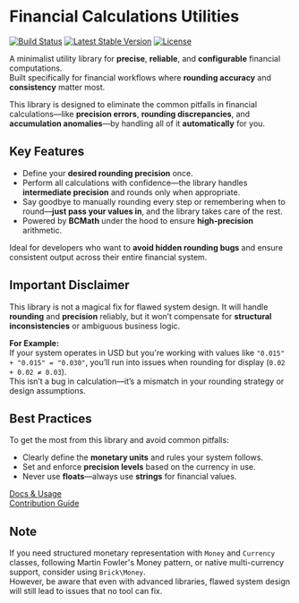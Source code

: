 # Financial Calculations Utilities

[![Build Status](https://github.com/usmanzahidcode/money-utils/actions/workflows/tests.yml/badge.svg)](https://github.com/usmanzahidcode/money-utils)
[![Latest Stable Version](https://img.shields.io/packagist/v/usmanzahid/money-utils)](https://packagist.org/packages/usmanzahid/money-utils)
[![License](https://img.shields.io/packagist/l/usmanzahid/money-utils)](https://packagist.org/packages/usmanzahid/money-utils)

A minimalist utility library for **precise**, **reliable**, and **configurable** financial computations.  
Built specifically for financial workflows where **rounding accuracy** and **consistency** matter most.

This library is designed to eliminate the common pitfalls in financial calculations—like **precision errors**,
**rounding discrepancies**, and **accumulation anomalies**—by handling all of it **automatically** for you.

## Key Features

- Define your **desired rounding precision** once.
- Perform all calculations with confidence—the library handles **intermediate precision** and rounds only when
  appropriate.
- Say goodbye to manually rounding every step or remembering when to round—**just pass your values in**, and the library
  takes care of the rest.
- Powered by **BCMath** under the hood to ensure **high-precision** arithmetic.

Ideal for developers who want to **avoid hidden rounding bugs** and ensure consistent output across their entire
financial system.

## Important Disclaimer

This library is not a magical fix for flawed system design. It will handle **rounding** and **precision** reliably, but
it won’t compensate for **structural inconsistencies** or ambiguous business logic.

**For Example:**  
If your system operates in USD but you're working with values like `"0.015" + "0.015" = "0.030"`, you’ll run into issues
when rounding for display (`0.02 + 0.02 ≠ 0.03`).  
This isn’t a bug in calculation—it’s a mismatch in your rounding strategy or design assumptions.

## Best Practices

To get the most from this library and avoid common pitfalls:

- Clearly define the **monetary units** and rules your system follows.
- Set and enforce **precision levels** based on the currency in use.
- Never use **floats**—always use **strings** for financial values.

[Docs & Usage](./DocsAndUsage.md)  
[Contribution Guide](./Contribution.md)

## Note

If you need structured monetary representation with `Money` and `Currency` classes, following Martin Fowler's Money
pattern, or native multi-currency support, consider using `Brick\Money`.  
However, be aware that even with advanced libraries, flawed system design will still lead to issues that no tool can
fix.
